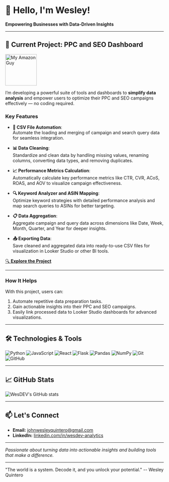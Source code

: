 # 👋 Hello, I'm Wesley!

**Empowering Businesses with Data-Driven Insights**

---

## 🚀 **Current Project: PPC and SEO Dashboard**  
[<img src="https://myamazonguy.com/wp-content/uploads/2024/04/My-Amazon-Guy-Logo.png" alt="My Amazon Guy" width="100px">](https://myamazonguy.com)  

I’m developing a powerful suite of tools and dashboards to **simplify data analysis** and empower users to optimize their PPC and SEO campaigns effectively — no coding required.  

### **Key Features**  

- **📂 CSV File Automation**:  
  Automate the loading and merging of campaign and search query data for seamless integration.  

- **📊 Data Cleaning**:  
  Standardize and clean data by handling missing values, renaming columns, converting data types, and removing duplicates.  

- **📈 Performance Metrics Calculation**:  
  Automatically calculate key performance metrics like CTR, CVR, ACoS, ROAS, and AOV to visualize campaign effectiveness.  

- **🔍 Keyword Analyzer and ASIN Mapping**:  
  Optimize keyword strategies with detailed performance analysis and map search queries to ASINs for better targeting.  

- **📋 Data Aggregation**:  
  Aggregate campaign and query data across dimensions like Date, Week, Month, Quarter, and Year for deeper insights.  

- **📤 Exporting Data**:  
  Save cleaned and aggregated data into ready-to-use CSV files for visualization in Looker Studio or other BI tools.  

[🔍 **Explore the Project**](https://github.com/johnwesleyquintero/MAG-FRAMEWORKS/blob/main/README.md)  

---

### **How It Helps**  

With this project, users can:  
1. Automate repetitive data preparation tasks.  
2. Gain actionable insights into their PPC and SEO campaigns.  
3. Easily link processed data to Looker Studio dashboards for advanced visualizations.  


---

## 🛠️ Technologies & Tools

![Python](https://img.shields.io/badge/Python-3776AB?style=for-the-badge&logo=python&logoColor=white)
![JavaScript](https://img.shields.io/badge/JavaScript-F7DF1E?style=for-the-badge&logo=javascript&logoColor=black)
![React](https://img.shields.io/badge/React-61DAFB?style=for-the-badge&logo=react&logoColor=black)
![Flask](https://img.shields.io/badge/Flask-000000?style=for-the-badge&logo=flask&logoColor=white)
![Pandas](https://img.shields.io/badge/Pandas-150458?style=for-the-badge&logo=pandas&logoColor=white)
![NumPy](https://img.shields.io/badge/NumPy-013243?style=for-the-badge&logo=numpy&logoColor=white)
![Git](https://img.shields.io/badge/Git-F05032?style=for-the-badge&logo=git&logoColor=white)
![GitHub](https://img.shields.io/badge/GitHub-181717?style=for-the-badge&logo=github&logoColor=white)

---

## 📈 GitHub Stats

![WesDEV's GitHub stats](https://github-readme-stats.vercel.app/api?username=WesDEV-2024&show_icons=true&theme=radical)

---

## 📫 Let's Connect

- **Email:** [johnwesleyquintero@gmail.com](mailto:johnwesleyquintero@gmail.com)
- **LinkedIn:** [linkedin.com/in/wesdev-analytics](www.linkedin.com/in/wesdev-analytics)

---

*Passionate about turning data into actionable insights and building tools that make a difference.*

---

"The world is a system. Decode it, and you unlock your potential." -- Wesley Quintero

